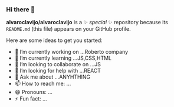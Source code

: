 ### Hi there 👋


**alvaroclavijo/alvaroclavijo** is a ✨ _special_ ✨ repository because its `README.md` (this file) appears on your GitHub profile.

Here are some ideas to get you started:

- 🔭 I’m currently working on ...Roberto company
- 🌱 I’m currently learning ...JS,CSS,HTML
- 👯 I’m looking to collaborate on ...JS 
- 🤔 I’m looking for help with ...REACT
- 💬 Ask me about ...ANYHTHING
- 📫 How to reach me: ...
- 😄 Pronouns: ...
- ⚡ Fun fact: ...

